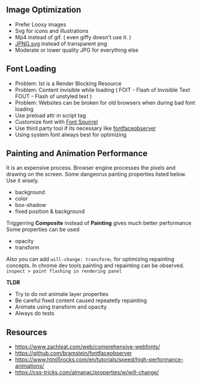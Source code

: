 ## Image Optimization
- Prefer Loosy images
- Svg for icons and illustrations
- Mp4 instead of gif. ( even giffy doesn't use it. )
- [JPNG.svg](https://codepen.io/shshaw/full/LVKEdv) instead of transparent png
- Moderate or lower quality JPG for everything else

## Font Loading
- Problem: Ist is a Render Blocking Resource
- Problem: Content invisible while loading ( FOIT -  Flash of Invisible Text FOUT - Flash of unstyled text )
- Problem: Websites can be broken for old browsers when during bad font loading 
- Use preload attr in script tag
- Customize font with [Font Squirrel](https://www.fontsquirrel.com/tools/webfont-generator)
- Use third party tool if its necessary like [fontfaceobserver](https://github.com/bramstein/fontfaceobserver)
- Using system font always best for optimizing

## Painting and Animation Performance
It is an expensive process. Browser engine processes the pixels and drawing on the screen. 
Some dangeorus panting properties listed below. Use it wisely.
- background
- color
- box-shadow
- fixed position & background

Triggerring **Composite** instead of **Painting** gives much better performance
Some properties can be used
- opacity
- transform

Also you can add `will-change: transform;` for optimizing repainting concepts.
In chrome dev tools painting and repainting can be observed. `inspect > paint flashing in rendering panel`

**TLDR**
- Try to do not animate layer properties
- Be careful fixed content caused repeatetly repainting
- Animate using transform and opacity
- Always do tests

## Resources
- https://www.zachleat.com/web/comprehensive-webfonts/
- https://github.com/bramstein/fontfaceobserver
- https://www.html5rocks.com/en/tutorials/speed/high-performance-animations/
- https://css-tricks.com/almanac/properties/w/will-change/
